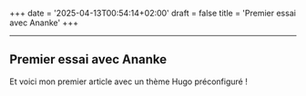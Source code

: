 +++
date = '2025-04-13T00:54:14+02:00'
draft = false
title = 'Premier essai avec Ananke'
+++

---
Premier essai avec Ananke
---

Et voici mon premier article avec un thème Hugo préconfiguré !

